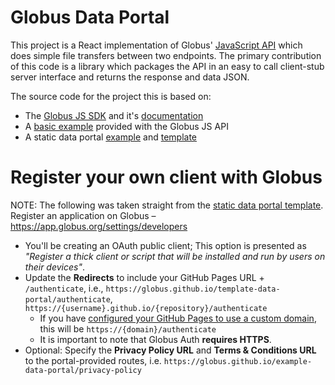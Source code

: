 # Globus Data Portal

This project is a React implementation of Globus' [JavaScript API](https://globus.github.io/globus-sdk-javascript/index.html) which does simple file transfers between two endpoints. The primary contribution of this code is a library which packages the API in an easy to call client-stub server interface and returns the response and data JSON.

The source code for the project this is based on:
  * The [Globus JS SDK](https://github.com/globus/globus-sdk-javascript) and it's [documentation](https://globus.github.io/globus-sdk-javascript/index.html)
  * A [basic example](https://github.com/globus/globus-sdk-javascript/blob/main/examples/basic/index.html) provided with the Globus JS API
  * A static data portal [example](https://github.com/globus/static-data-portal) and [template](https://github.com/globus/template-data-portal)

# Register your own client with Globus
NOTE: The following was taken straight from the [static data portal template](https://github.com/globus/template-data-portal).
Register an application on Globus – https://app.globus.org/settings/developers
  * You'll be creating an OAuth public client; This option is presented as _"Register a thick client or script that will be installed and run by users on their devices"_.
  * Update the **Redirects** to include your GitHub Pages URL + `/authenticate`, i.e., `https://globus.github.io/template-data-portal/authenticate`, `https://{username}.github.io/{repository}/authenticate`
    * If you have [configured your GitHub Pages to use a custom domain](https://docs.github.com/en/pages/configuring-a-custom-domain-for-your-github-pages-site/managing-a-custom-domain-for-your-github-pages-site), this will be `https://{domain}/authenticate`
    * It is important to note that Globus Auth **requires HTTPS**.
  * Optional: Specify the **Privacy Policy URL** and **Terms & Conditions URL** to the portal-provided routes, i.e. `https://globus.github.io/example-data-portal/privacy-policy`
